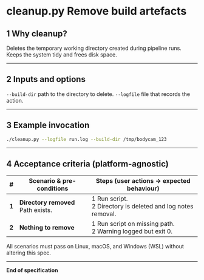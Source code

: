 # cleanup.py Remove build artefacts

## 1 Why cleanup?

Deletes the temporary working directory created during pipeline runs. Keeps the
system tidy and frees disk space.

---

## 2 Inputs and options

`--build-dir` path to the directory to delete.
`--logfile` file that records the action.

---

## 3 Example invocation

```bash
./cleanup.py --logfile run.log --build-dir /tmp/bodycam_123
```

---

## 4 Acceptance criteria (platform-agnostic)

| # | Scenario & pre-conditions | Steps (user actions -> expected behaviour) |
| --- | ------------------------------------------------------------ | ------------------------------------------------------ |
| **1** | **Directory removed**<br>Path exists. | 1 Run script.<br>2 Directory is deleted and log notes removal. |
| **2** | **Nothing to remove** | 1 Run script on missing path.<br>2 Warning logged but exit 0. |

All scenarios must pass on Linux, macOS, and Windows (WSL) without altering this spec.

---

**End of specification**
